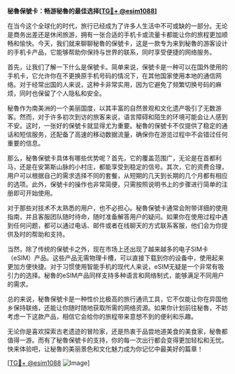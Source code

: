 **秘魯保號卡：畅游秘魯的最佳选择[[TG💪+ @esim1088](https://t.me/s/esim1088)]**

在当今这个全球化的时代，旅行已经成为了许多人生活中不可或缺的一部分。无论是商务出差还是休闲旅游，拥有一张合适的手机卡或流量卡都能让你的旅程更加顺畅和愉快。今天，我们就来聊聊秘魯的保號卡，这是一款专为来到秘魯的游客设计的手机卡产品，它能够帮助你保持与世界的联系，同时享受便捷的网络服务。

首先，让我们了解一下什么是保號卡。简单来说，保號卡是一种可以在国外使用的手机卡，它允许你在不更换原手机号码的情况下，在其他国家使用本地的通信网络。对于经常出国的人来说，这种卡非常实用，因为它避免了频繁切换号码的麻烦，同时也保留了个人隐私和安全。

秘魯作为南美洲的一个美丽国度，以其丰富的自然景观和文化遗产吸引了无数游客。然而，对于许多初次到访的旅客来说，语言障碍和陌生的环境可能会让人感到不安。这时，一张好的保號卡就显得尤为重要。秘魯的保號卡不仅提供了稳定的通话和短信服务，还配备了高速的移动数据流量，确保你在游览过程中不会错过任何重要的信息。

那么，秘魯保號卡具体有哪些优势呢？首先，它的覆盖范围广，无论是在首都利马，还是在安第斯山脉的小村庄，都能享受到稳定的信号。其次，它的资费合理，用户可以根据自己的需求选择不同的套餐，从短期的几天到长期的几个月都有相应的选项。此外，保號卡的操作也非常简便，只需按照说明书上的步骤进行简单的注册即可开始使用。

对于那些对技术不太熟悉的用户，也不必担心。秘魯保號卡通常会附带详细的使用指南，并且客服团队随时待命，随时准备解答用户的疑问。如果你在使用过程中遇到任何问题，都可以通过电话、邮件或者在线聊天的方式联系客服，他们会为你提供及时的帮助和支持。

当然，除了传统的保號卡之外，现在市场上还出现了越来越多的电子SIM卡（eSIM）产品。这些产品无需物理卡槽，可以直接下载到你的设备中，使用起来更加方便快捷。对于习惯使用智能手机的现代人来说，eSIM无疑是一个非常有吸引力的选择。秘魯的eSIM产品同样支持多种语言和网络制式，能够满足不同用户的需求。

总的来说，秘魯保號卡是一种性价比极高的旅行通讯工具，它不仅能让你在异国他乡保持联络，还能让你随时随地获取所需的网络资源。如果你计划前往秘魯，不妨考虑一下这款产品，相信它会给你的旅程带来意想不到的便利和乐趣。

无论你是喜欢探索古老遗迹的冒险家，还是热衷于品尝地道美食的美食家，秘魯都值得一游。而有了秘魯保號卡的支持，你的每一次出行都会变得更加轻松和无忧。快来体验吧，让秘魯的美丽景色和文化魅力成为你记忆中最美好的篇章！

[[TG💪+ @esim1088](https://t.me/s/esim1088) ![Image](https://i.postimg.cc/4NQfJmqS/Snipaste-2025-05-13-00-14-12.png)]